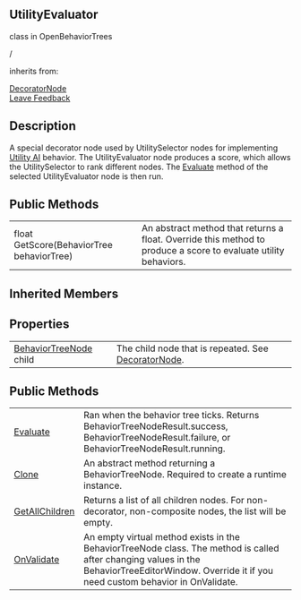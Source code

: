 <h2 class="header">UtilityEvaluator</h2>

<div class="flex-row space-between">
    <div class="flex-row">
        <p style="margin-right:10px">class in OpenBehaviorTrees</p>
        <p style="margin-right:10px">/</p>
        <p>inherits from: </p>
        <a class="link" href= "DecoratorNode.md">DecoratorNode</a>
    </div>
    <a class="link" style="text-align: right" href="mailto:zacharyruiz1@gmail.com" target="_blank">Leave Feedback</a>
</div>

<h2 class="small-h2 header">Description</h2>
<p>A special decorator node used by UtilitySelector nodes for implementing <a class="link" href= "https://psichix.github.io/emergent/decision_makers/utility_ai/introduction.html">Utility AI</a> behavior. The UtilityEvaluator node produces a score, which allows the UtilitySelector to rank different nodes. The <a class="link" href = "BehaviorTreeNode-Evaluate.md">Evaluate</a> method of the selected UtilityEvaluator node is then run.</p>

<h2 class="small-h2 header">Public Methods</h2>
<table class="table">
    <tbody>
        <tr>
            <td><span class="variable-name">float</span> GetScore(BehaviorTree behaviorTree)</td>
            <td>An abstract method that returns a float. Override this method to produce a score to evaluate utility behaviors.</td>
        </tr>
    </tbody>
</table>

<h2 class="small-h2 header">Inherited Members</h2>

<h2 class="small-h2 header">Properties</h2>
<table class="table">
    <tbody>
        <tr>
            <td><a class="link" href= "BehaviorTreeNode.md">BehaviorTreeNode</a> child</td>
            <td>The child node that is repeated. See <a class="link" href= "DecoratorNode.md">DecoratorNode</a>.</td>
        </tr>
    </tbody>
</table>
<h2 class="small-h2 header">Public Methods</h2>
<table class="table">
    <tbody>
        <tr>
            <td><a class="link" href = "BehaviorTreeNode-Evaluate.md">Evaluate</a></td>
            <td>Ran when the behavior tree ticks. Returns BehaviorTreeNodeResult.success, BehaviorTreeNodeResult.failure, or BehaviorTreeNodeResult.running.</td>
        </tr>
        <tr>
            <td><a class="link" href = "BehaviorTreeNode-Clone.md">Clone</a></td>
            <td>An abstract method returning a BehaviorTreeNode. Required to create a runtime instance.</td>
        </tr>
        <tr>
            <td><a class="link" href="BehaviorTreeNode-GetAllChildren.md">GetAllChildren</a></td>
            <td>Returns a list of all children nodes. For non-decorator, non-composite nodes, the list will be empty.</td>
        </tr>
        <tr>
            <td><a class="link" href="https://docs.unity3d.com/ScriptReference/ScriptableObject.OnValidate.html">OnValidate</a></td>
            <td>An empty virtual method exists in the BehaviorTreeNode class. The method is called after changing values in the BehaviorTreeEditorWindow. Override it if you need custom behavior in OnValidate.</td>
        </tr>
    </tbody>

</table>
